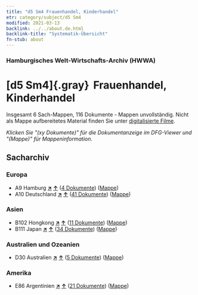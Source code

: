 ```yaml
---
title: "d5 Sm4 Frauenhandel, Kinderhandel"
etr: category/subject/d5 Sm4
modified: 2021-03-13
backlink: ../../about.de.html
backlink-title: "Systematik-Übersicht"
fn-stub: about
---
```


### Hamburgisches Welt-Wirtschafts-Archiv (HWWA)
# [d5 Sm4]{.gray}&#8201; Frauenhandel, Kinderhandel&#160; 




Insgesamt 6 Sach-Mappen, 116 Dokumente - Mappen unvollständig.
Nicht als Mappe aufbereitetes Material finden Sie unter [digitalisierte Filme](/film/h1_sh).

_Klicken Sie "(xy Dokumente)" für die Dokumentanzeige im DFG-Viewer und "(Mappe)" für Mappeninformation._

## Sacharchiv




### Europa

- A9 Hamburg [**&nearr;**](../../../geo/i/140905/about.de.html "Hamburg (alle Mappen)") [**&uarr;**](../../../geo/about.de.html#A9 "Ländersystematik") (<a href="https://pm20.zbw.eu/dfgview/sh/140905,144237" title="über: Hamburg : Frauenhandel, Kinderhandel" target="_blank">4 Dokumente</a>) ([Mappe](http://purl.org/pressemappe20/folder/sh/140905,144237))
- A10 Deutschland [**&nearr;**](../../../geo/i/126128/about.de.html "Deutschland (alle Mappen)") [**&uarr;**](../../../geo/about.de.html#A10 "Ländersystematik") (<a href="https://pm20.zbw.eu/dfgview/sh/126128,144237" title="über: Deutschland : Frauenhandel, Kinderhandel" target="_blank">41 Dokumente</a>) ([Mappe](http://purl.org/pressemappe20/folder/sh/126128,144237))

### Asien

- B102 Hongkong [**&nearr;**](../../../geo/i/141268/about.de.html "Hongkong (alle Mappen)") [**&uarr;**](../../../geo/about.de.html#B102 "Ländersystematik") (<a href="https://pm20.zbw.eu/dfgview/sh/141268,144237" title="über: Hongkong : Frauenhandel, Kinderhandel" target="_blank">11 Dokumente</a>) ([Mappe](http://purl.org/pressemappe20/folder/sh/141268,144237))
- B111 Japan [**&nearr;**](../../../geo/i/141272/about.de.html "Japan (alle Mappen)") [**&uarr;**](../../../geo/about.de.html#B111 "Ländersystematik") (<a href="https://pm20.zbw.eu/dfgview/sh/141272,144237" title="über: Japan : Frauenhandel, Kinderhandel" target="_blank">34 Dokumente</a>) ([Mappe](http://purl.org/pressemappe20/folder/sh/141272,144237))

### Australien und Ozeanien

- D30 Australien [**&nearr;**](../../../geo/i/141621/about.de.html "Australien (alle Mappen)") [**&uarr;**](../../../geo/about.de.html#D30 "Ländersystematik") (<a href="https://pm20.zbw.eu/dfgview/sh/141621,144237" title="über: Australien : Frauenhandel, Kinderhandel" target="_blank">5 Dokumente</a>) ([Mappe](http://purl.org/pressemappe20/folder/sh/141621,144237))

### Amerika

- E86 Argentinien [**&nearr;**](../../../geo/i/141692/about.de.html "Argentinien (alle Mappen)") [**&uarr;**](../../../geo/about.de.html#E86 "Ländersystematik") (<a href="https://pm20.zbw.eu/dfgview/sh/141692,144237" title="über: Argentinien : Frauenhandel, Kinderhandel" target="_blank">21 Dokumente</a>) ([Mappe](http://purl.org/pressemappe20/folder/sh/141692,144237))


